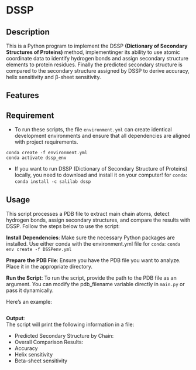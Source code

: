 # DSSP 

## Description
This is a Python program to implement the DSSP **(Dictionary of Secondary Structures of Proteins)** method, implementinger its ability to use atomic coordinate data to identify hydrogen bonds and assign secondary structure elements to protein residues. Finally the predicted secondary structure is compared to the secondary structure assigned by DSSP to derive accuracy, helix sensitivity and β-sheet sensitivity.

## Features


## Requirement
- To run these scripts, the file `environment.yml` can create identical development environments and ensure that all dependencies are aligned with project requirements.

```
conda create -f environment.yml
conda activate dssp_env
```

- If you want to run DSSP (Dictionary of Secondary Structure of Proteins) locally, you need to download and install it on your computer!
for `conda`:
`conda install -c salilab dssp`

## Usage
This script processes a PDB file to extract main chain atoms, detect hydrogen bonds, assign secondary structures, and compare the results with DSSP. Follow the steps below to use the script:

**Install Dependencies**: Make sure the necessary Python packages are installed. Use either conda with the environment.yml file
for `conda`:
`conda env create -f DSSPenv.yml`

**Prepare the PDB File**: Ensure you have the PDB file you want to analyze. Place it in the appropriate directory.

**Run the Script**: To run the script, provide the path to the PDB file as an argument. You can modify the pdb_filename variable directly in `main.py` or pass it dynamically.

Here’s an example:
```python contribute_secondary_structure.py -i ./data/4QR3.pdb -o ./result/4QR3_result.txt
```

**Output**:<br>
The script will print the following information in a file:

- Predicted Secondary Structure by Chain: <br>
- Overall Comparison Results: <br>
- Accuracy<br>
- Helix sensitivity<br>
- Beta-sheet sensitivity<br>


